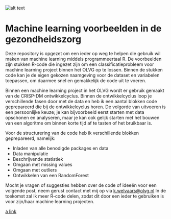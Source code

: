![alt text](https://dazeinfo.com/wp-content/uploads/2019/11/Ai-in-healthcare.jpg)

# Machine learning voorbeelden in de gezondheidszorg
Deze repository is opgezet om een ieder op weg te helpen die gebruik wil maken van machine learning middels programmeertaal R. De voorbeelden zijn stukken R-code die ingezet zijn om een classificatieprobleem voor machine learning project binnen het OLVG op te lossen. Binnen de stukken code kan je de eigen gekozen naamgeving voor de dataset en variabelen toepassen, om daarmee snel en gemakkelijk de code uit te voeren.

Binnen een machine learning project in het OLVG wordt er gebruik gemaakt van de CRISP-DM ontwikkelcyclus. Binnen de ontwikkelcyclus loop je verschillende fasen door met de data en heb ik een aantal blokken code geprepareerd die bij de ontwikkelcyclus horen. De volgorde van uitvoeren is een persoonlijke keuze; je kan bijvoorbeeld eerst starten met data opschonen en analyseren, maar je kan ook gelijk starten met het bouwen van een algoritme om binnen korte tijd af te tasten of het bruikbaar is.

Voor de structurering van de code heb ik verschillende blokken geprepareerd, namelijk:
- Inladen van alle benodigde packages en data
- Data manipulatie
- Beschrijvende statistiek
- Omgaan met missing values
- Omgaan met outliers
- Ontwikkelen van een RandomForest

Mocht je vragen of suggesties hebben over de code of  ideeën voor een volgende post, neem gerust contact met mij op via k.welvaars@olvg.nl
In de toekomst zal ik meer R-code delen, zodat dit door een ieder te gebruiken is voor zijn/haar machine learning projecten.


[a link](https://github.com/user/repo/blob/branch/other_file.md)
